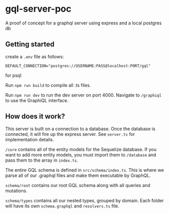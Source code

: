 # gql-server-poc
A proof of concept for a graphql server using express and a local postgres db

## Getting started
create a `.env` file as follows:

```
DEFAULT_CONNECTION="postgres://USERNAME:PASS@localhost:PORT/gql"
```
for psql

Run `npm run build` to compile all .ts files.

Run `npm run dev` to run the dev server on port 4000. Navigate to `/graphiql` to use the GraphiQL interface.


## How does it work?
This server is built on a connection to a database. Once the database is connected, it will fire up the express server. See `server.ts` for implementation details.

`/core` contains all of the entity models for the Sequelize database.
If you want to add more entity models, you must import them to `/database` and pass them to the array in `index.ts`.

The entire GQL schema is defined in `src/schema/index.ts`. This is where we parse all of our .graphql files and make them executable by GraphQL.

`schema/root` contains our root GQL schema along with all queries and mutations.

`schema/types` contains all our nested types, grouped by domain. Each folder will have its own `schema.graphql` and `resolvers.ts` file.
